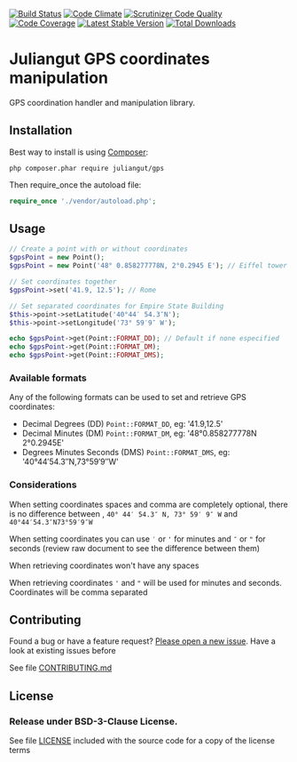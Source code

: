 [![Build Status](https://travis-ci.org/juliangut/gps.svg?branch=master)](https://travis-ci.org/juliangut/gps)
[![Code Climate](https://codeclimate.com/github/juliangut/gps/badges/gpa.svg)](https://codeclimate.com/github/juliangut/gps)
[![Scrutinizer Code Quality](https://scrutinizer-ci.com/g/juliangut/gps/badges/quality-score.png?b=master)](https://scrutinizer-ci.com/g/juliangut/gps/?branch=master)
[![Code Coverage](https://scrutinizer-ci.com/g/juliangut/gps/badges/coverage.png?b=master)](https://scrutinizer-ci.com/g/juliangut/gps/?branch=master)
[![Latest Stable Version](https://poser.pugx.org/juliangut/gps/v/stable.svg)](https://packagist.org/packages/juliangut/gps)
[![Total Downloads](https://poser.pugx.org/juliangut/gps/downloads.svg)](https://packagist.org/packages/juliangut/gps)

# Juliangut GPS coordinates manipulation

GPS coordination handler and manipulation library.

## Installation

Best way to install is using [Composer](https://getcomposer.org/):

```
php composer.phar require juliangut/gps
```

Then require_once the autoload file:

```php
require_once './vendor/autoload.php';
```

## Usage

```php
// Create a point with or without coordinates
$gpsPoint = new Point();
$gpsPoint = new Point('48° 0.858277778N, 2°0.2945 E'); // Eiffel tower

// Set coordinates together
$gpsPoint->set('41.9, 12.5'); // Rome

// Set separated coordinates for Empire State Building
$this->point->setLatitude('40°44′ 54.3″N');
$this->point->setLongitude('73° 59′9″ W');

echo $gpsPoint->get(Point::FORMAT_DD); // Default if none especified
echo $gpsPoint->get(Point::FORMAT_DM);
echo $gpsPoint->get(Point::FORMAT_DMS);
```

### Available formats

Any of the following formats can be used to set and retrieve GPS coordinates:

* Decimal Degrees (DD) `Point::FORMAT_DD`, eg: '41.9,12.5'
* Decimal Minutes (DM) `Point::FORMAT_DM`, eg: '48°0.858277778N 2°0.2945E'
* Degrees Minutes Seconds (DMS) `Point::FORMAT_DMS`, eg: '40°44′54.3″N,73°59′9″W'

### Considerations

When setting coordinates spaces and comma are completely optional, there is no difference between , `40° 44′ 54.3″ N, 73° 59′ 9″ W` and `40°44′54.3″N73°59′9″W`

When setting coordinates you can use `′` or `'` for minutes and `″` or `"` for seconds (review raw document to see the difference between them)

When retrieving coordinates won't have any spaces

When retrieving coordinates `'` and `"` will be used for minutes and seconds. Coordinates will be comma separated

## Contributing

Found a bug or have a feature request? [Please open a new issue](https://github.com/juliangut/gps/issues). Have a look at existing issues before

See file [CONTRIBUTING.md](https://github.com/juliangut/gps/blob/master/CONTRIBUTING.md)

## License

### Release under BSD-3-Clause License.

See file [LICENSE](https://github.com/juliangut/gps/blob/master/LICENSE) included with the source code for a copy of the license terms

